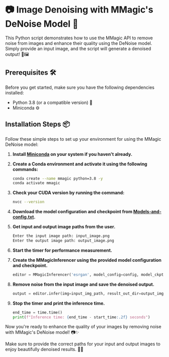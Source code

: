 
# 📷 Image Denoising with MMagic's DeNoise Model 🌟

This Python script demonstrates how to use the MMagic API to remove noise from images and enhance their quality using the DeNoise model. Simply provide an input image, and the script will generate a denoised output! 🧹🖼️

## Prerequisites 🛠️

Before you get started, make sure you have the following dependencies installed:

- Python 3.8 (or a compatible version) 🐍
- Miniconda ⚙️

## Installation Steps 📦

Follow these simple steps to set up your environment for using the MMagic DeNoise model:

1. **Install [Miniconda](https://docs.conda.io/projects/miniconda/en/latest/miniconda-install.html) on your system if you haven't already.**

2. **Create a Conda environment and activate it using the following commands:**

   ```bash
   conda create --name mmagic python=3.8 -y
   conda activate mmagic
   ```

3. **Check your CUDA version by running the command:**

   ```bash
   nvcc --version
   ```

4. **Download the model configuration and checkpoint from [Models-and-config.txt](Models-and-config.txt).**

5. **Get input and output image paths from the user.**

   ```bash
   Enter the input image path: input_image.png
   Enter the output image path: output_image.png
   ```

6. **Start the timer for performance measurement.**

7. **Create the MMagicInferencer using the provided model configuration and checkpoint.**

   ```python
   editor = MMagicInferencer('esrgan', model_config=config, model_ckpt=checkpoint)
   ```

8. **Remove noise from the input image and save the denoised output.**

   ```python
   output = editor.infer(img=input_img_path, result_out_dir=output_img_path)
   ```

9. **Stop the timer and print the inference time.**

   ```python
   end_time = time.time()
   print(f"Inference time: {end_time - start_time:.2f} seconds")
   ```

Now you're ready to enhance the quality of your images by removing noise with MMagic's DeNoise model! 📷✨

Make sure to provide the correct paths for your input and output images to enjoy beautifully denoised results. 🧼🌈
